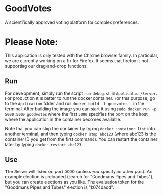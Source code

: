 # GoodVotes
A scientifically approved voting platform for complex preferences.

# Please Note:
This application is only tested with the Chrome browser family. In particular, we are currently working on a fix for Firefox. It seems that firefox is not supporting our drag-and-drop functions.


## Run

For development, simply run the script `run-debug.sh` in `Application/Server`.
For production it is better to run the docker container. For this purpose, go to the `Application` folder and run `docker build -t goodvotes .` in the terminal.
After building the image you can start it using `sudo docker run -p 5000:5000 goodvotes` where the first `5000` specifies the port on the host where the application in the container becomes available.

Note that you can stop the container by typing `docker container list` into another terminal, and then typing `docker stop abc123` (where abc123 is the container ID you get from the first command). You can restart the container later by typing `docker restart abc123`.

## Use
The Server will listen on port 5000 (unless you specify an other port). An example election is preloaded (search for "Goodmans Pipes and Tubes"), but you can create elections as you like. The evaluation token for the "Goodmans Pipes and Tubes" election is "b074dacd".
